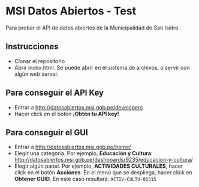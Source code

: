 # MSI Datos Abiertos - Test

Para probar el API de datos abiertos de la Municipalidad de San Isidro.

## Instrucciones

- Clonar el repositorio
- Abrir index.html. Se puede abrir en el sistema de archivos, o servir con algún web server.

## Para conseguir el API Key

- Entrar a http://datosabiertos.msi.gob.pe/developers
- Hacer click en el botón __¡Obtén tu API key!__

## Para conseguir el GUI

- Entrar a http://datosabiertos.msi.gob.pe/home/
- Elegir una categoría. Por ejemplo, __Educación y Cultura__: http://datosabiertos.msi.gob.pe/dashboards/9235/educacion-y-cultura/
- Elegir algún panel. Por ejemplo, __ACTIVIDADES CULTURALES__, hacer click en el botón __Acciones__. En el menú que se despliega, hacer click en __Obtener GUID__. En este caso resultará: `ACTIV-CULTU-86315`
